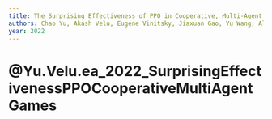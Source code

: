 ```yaml
---
title: The Surprising Effectiveness of PPO in Cooperative, Multi-Agent Games
authors: Chao Yu, Akash Velu, Eugene Vinitsky, Jiaxuan Gao, Yu Wang, Alexandre Bayen, Yi Wu
year: 2022
---
```

# @Yu.Velu.ea_2022_SurprisingEffectivenessPPOCooperativeMultiAgentGames

